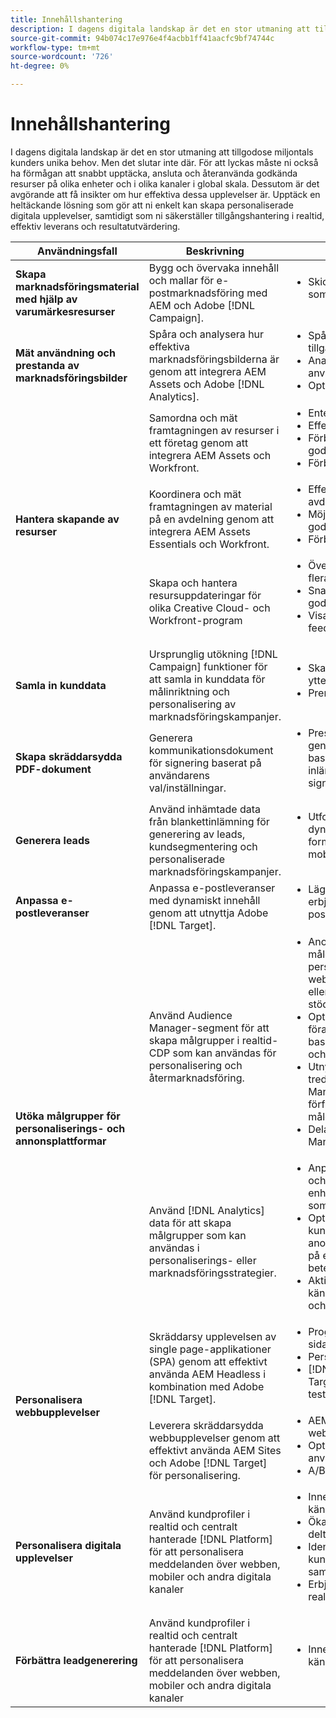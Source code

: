 ```yaml
---
title: Innehållshantering
description: I dagens digitala landskap är det en stor utmaning att tillgodose miljontals kunders unika behov. Men det slutar inte där. För att lyckas måste ni också ha förmågan att snabbt upptäcka, ansluta och återanvända godkända resurser på olika enheter och i olika kanaler i global skala. Dessutom är det avgörande att få insikter om hur effektiva dessa upplevelser är. Upptäck en heltäckande lösning som gör att ni enkelt kan skapa personaliserade digitala upplevelser, samtidigt som ni säkerställer tillgångshantering i realtid, effektiv leverans och resultatutvärdering.
source-git-commit: 94b074c17e976e4f4acbb1ff41aacfc9bf74744c
workflow-type: tm+mt
source-wordcount: '726'
ht-degree: 0%

---
```



# Innehållshantering

I dagens digitala landskap är det en stor utmaning att tillgodose miljontals kunders unika behov. Men det slutar inte där. För att lyckas måste ni också ha förmågan att snabbt upptäcka, ansluta och återanvända godkända resurser på olika enheter och i olika kanaler i global skala. Dessutom är det avgörande att få insikter om hur effektiva dessa upplevelser är. Upptäck en heltäckande lösning som gör att ni enkelt kan skapa personaliserade digitala upplevelser, samtidigt som ni säkerställer tillgångshantering i realtid, effektiv leverans och resultatutvärdering.

<table>
 <thead>
    <tr>
      <th>Användningsfall</th>
      <th>Beskrivning</th>
      <th>Exempel</th>
      <th>Program</th>
    </tr>
  </thead>
  <tbody>
    <tr>
      <td><strong>Skapa marknadsföringsmaterial med hjälp av varumärkesresurser</strong></td>
      <td>
        Bygg och övervaka innehåll och mallar för e-postmarknadsföring med AEM och Adobe [!DNL Campaign].
      </td>
      <td>
        <ul style="margin-top: 0;">
          <li>Skicka marknadsföringsmejl som skapats med AEM</li>
        </ul>
      </td>
      <td>
        <a
          href="../integrations-between-applications/campaign/campaign-experience-manager.md"
          target="_blank"
          rel="noopener noreferrer"
          >[!DNL Campaign] och AEM</a
        >
      </td>
    </tr>
    <tr>
      <td><strong>Mät användning och prestanda av marknadsföringsbilder</strong></td>
      <td>
        Spåra och analysera hur effektiva marknadsföringsbilderna är genom att integrera AEM Assets och Adobe [!DNL Analytics].
      </td>
      <td>
        <ul style="margin-top: 0;">
          <li>Spåra och analysera tillgångsprestanda</li>
          <li>Analysera användarinteraktion</li>
          <li>Optimera innehållsstrategi</li>
        </ul>
      </td>
      <td>
        <a
          href="../integrations-between-applications/experience-manager/experience-manager-analytics.md"
          target="_blank"
          rel="noopener noreferrer"
          >AEM Assets och [!DNL Analytics]</a
        >
      </td>
    </tr>
    <tr>
      <td rowspan="3"><strong>Hantera skapande av resurser</strong></td>
      <td>
        Samordna och mät framtagningen av resurser i ett företag genom att integrera AEM Assets och Workfront.
      </td>
      <td>
        <ul style="margin-top: 0;">
          <li>Enterprise Asset Management</li>
          <li>Effektivisera arbetsflöden</li>
          <li>Förbättra samarbetet och godkännandet</li>
          <li>Förbättra projekthanteringen</li>
        </ul>
      </td>
      <td>
        <a
          href="../integrations-between-applications/experience-manager/experience-manager-workfront.md"
          target="_blank"
          rel="noopener noreferrer"
          >AEM Assets och Workfront</a
        >
      </td>
    </tr>
    <tr>
      <td>
        Koordinera och mät framtagningen av material på en avdelning genom att integrera AEM Assets Essentials och Workfront.
      </td>
      <td>
        <ul style="margin-top: 0;">
          <li>Effektivisera hanteringen av avdelningens tillgångar</li>
          <li>Möjliggör samarbete och godkännande</li>
          <li>Förbättra projekthanteringen</li>
        </ul>
      </td>
      <td>
        <a
          href="../integrations-between-applications/experience-manager/experience-manager-workfront.md"
          target="_blank"
          rel="noopener noreferrer"
          >AEM Assets Essentials och Workfront</a
        >
      </td>
    </tr>
    <tr>
      <td>
        Skapa och hantera resursuppdateringar för olika Creative Cloud- och Workfront-program
      </td>
      <td>
        <ul style="margin-top: 0;">
          <li>Överför och dela resurser på flera plattformar</li>
          <li>Snabba upp granskning och godkännande av material</li>
          <li>Visa materialkrav och feedback för olika plattformar</li>
        </ul>
      </td>
      <td>
        <a
          href="../integrations-between-applications/workfront/workfront-creative-cloud.md"
          target="_blank"
          rel="noopener noreferrer"
          >Creative Cloud och Workfront</a
        >
      </td>
    </tr>
    <tr>
      <td><strong>Samla in kunddata</strong></td>
      <td>
        Ursprunglig utökning [!DNL Campaign] funktioner för att samla in kunddata för målinriktning och personalisering av marknadsföringskampanjer.
      </td>
      <td>
        <ul style="margin-top: 0;">
          <li>Skapa profiler och samla in ytterligare information.</li>
          <li>Prenumerationer</li>
        </ul>
      </td>
      <td>
        <a
          href="../integrations-between-applications/experience-manager/experience-manager-campaign.md"
          target="_blank"
          rel="noopener noreferrer"
          >AEM Forms och [!DNL Campaign] Standard</a
        >
      </td>
    </tr>
    <tr>
      <td><strong>Skapa skräddarsydda PDF-dokument</strong></td>
      <td>
        Generera kommunikationsdokument för signering baserat på användarens val/inställningar.
      </td>
      <td>
        <ul style="margin-top: 0;">
          <li>
            Presentera ett dynamiskt genererat sekretessavtal baserat på data från en inlämning från AEM Forms för signering
          </li>
        </ul>
      </td>
      <td>
        <a
          href="../integrations-between-applications/experience-manager//experience-manager-acrobat-sign.md"
          target="_blank"
          rel="noopener noreferrer"
          >AEM Forms och Acrobat Sign</a
        >
      </td>
    </tr>
    <tr>
      <td><strong>Generera leads</strong></td>
      <td>
        Använd inhämtade data från blankettinlämning för generering av leads, kundsegmentering och personaliserade marknadsföringskampanjer.
      </td>
      <td>
        <ul style="margin-top: 0;">
          <li>
            Utforma och publicera dynamiska och interaktiva formulär för webb och mobiler för att generera leads.
          </li>
        </ul>
      </td>
      <td>
        <a
          href="../integrations-between-applications/experience-manager/experience-manager-marketo.md"
          target="_blank"
          rel="noopener noreferrer"
          >AEM Forms och Marketo</a
        >
      </td>
    </tr>
    <tr>
      <td><strong>Anpassa e-postleveranser</strong></td>
      <td>
        Anpassa e-postleveranser med dynamiskt innehåll genom att utnyttja Adobe [!DNL Target].
      </td>
      <td>
        <ul style="margin-top: 0;">
          <li>Lägg till personaliserade erbjudanden i kundens e-postmeddelanden</li>
        </ul>
      </td>
      <td>
        <a
          href="../integrations-between-applications/campaign/campaign-target.md"
          target="_blank"
          rel="noopener noreferrer"
          >[!DNL Campaign] och [!DNL Target]</a
        >
      </td>
    </tr>
    <tr>
      <td rowspan="2"><strong>Utöka målgrupper för personaliserings- och annonsplattformar</strong></td>
      <td>
        Använd Audience Manager-segment för att skapa målgrupper i realtid-CDP som kan användas för personalisering och återmarknadsföring.
      </td>
      <td>
        <ul style="margin-top: 0;">
          <li>
            Anonym målgruppsanpassning och personalisering på webbplatsen, mobilappen eller i de annonskanaler som stöds
          </li>
          <li>
            Optimera landningssidan och förautentiserade upplevelser baserat på kända enhets- och beteendeegenskaper
          </li>
          <li>
            Utnyttja datanätverket från tredje part i Audience Manager för att ytterligare förfina och utöka era målgrupper för målinriktning
          </li>
          <li>Dela segment i Audience Manager till RTCDP</li>
        </ul>
      </td>
      <td>
        <a
          href="../integrations-between-applications/aam/aam-rtcdp.md"
          target="_blank"
          rel="noopener noreferrer"
          >Kunddata för Audience Manager och realtid [!DNL Platform]</a
        >
      </td>
    </tr>
    <tr>
      <td>
        Använd [!DNL Analytics] data för att skapa målgrupper som kan användas i personaliserings- eller marknadsföringsstrategier.
      </td>
      <td>
        <ul style="margin-top: 0;">
          <li>
            Anpassa er digitala målgrupp och personalisering på enheter eller annonskanaler som stöds.
          </li>
          <li>
            Optimera kända kundlandningssidor och anonyma upplevelser baserat på enhets- och beteendeattribut.
          </li>
          <li>Aktivera målgrupper för kända kanaler, som e-post och SMS.</li>
        </ul>
      </td>
      <td>
        <a
          href="../integrations-between-applications/analytics/analytics-rtcdp.md"
          target="_blank"
          rel="noopener noreferrer"
          >[!DNL Analytics] och kunddata i realtid [!DNL Platform]</a
        >
      </td>
    </tr>    
    <tr>
      <td rowspan="2"><strong>Personalisera webbupplevelser</strong></td>
      <td>
        Skräddarsy upplevelsen av single page-applikationer (SPA) genom att effektivt använda AEM Headless i kombination med Adobe [!DNL Target].
      </td>
      <td>
        <ul style="margin-top: 0;">
          <li>Programpersonalisering på en sida.</li>
          <li>Personaliserade API-svar.</li>
          <li>[!DNL Target]Innehållsleverans.A/B-testvariationer.</li>
        </ul>
      </td>
      <td>
        <a
          href="../integrations-between-applications/experience-manager/experience-manager-target.md"
          target="_blank"
          rel="noopener noreferrer"
          >AEM Headless och [!DNL Target]</a
        >
      </td>
    </tr>
    <tr>
      <td>
        Leverera skräddarsydda webbupplevelser genom att effektivt använda AEM Sites och Adobe [!DNL Target] för personalisering.
      </td>
      <td>
        <ul style="margin-top: 0;">
          <li>AEM webbplatspersonalisering</li>
          <li>Optimera användarupplevelserna.</li>
          <li>A/B-testvariationer.</li>
        </ul>
      </td>
      <td>
        <a
          href="../integrations-between-applications/experience-manager/experience-manager-target.md"
          target="_blank"
          rel="noopener noreferrer"
          >AEM Sites och [!DNL Target]</a
        >
      </td>
    </tr>
    <tr>
      <td><strong>Personalisera digitala upplevelser</strong></td>
      <td>
        Använd kundprofiler i realtid och centralt hanterade [!DNL Platform] för att personalisera meddelanden över webben, mobiler och andra digitala kanaler
      </td>
      <td>
        <ul style="margin-top: 0;">
          <li>Innehållspersonalisering för kända besökare</li>
          <li>Öka lojalitetsregistrering och deltagande</li>
          <li>Identifiera och engagera kunder som riskerar att falla samman</li>
          <li>Erbjudandepersonalisering i realtid</li>
        </ul>
      </td>
      <td>
        <a
          href="../integrations-between-applications/rtcdp/rtcdp-target.md"
          target="_blank"
          rel="noopener noreferrer"
          >Kunddata i realtid [!DNL Platform] och [!DNL Target]</a
        >
      </td>
    </tr>     
    <tr>
      <td><strong>Förbättra leadgenerering</strong></td>
      <td>
        Använd kundprofiler i realtid och centralt hanterade [!DNL Platform] för att personalisera meddelanden över webben, mobiler och andra digitala kanaler
      </td>
      <td>
        <ul style="margin-top: 0;">
          <li>Innehållspersonalisering för kända besökare</li>
        </ul>
      </td>
      <td>
        <a
          href="../integrations-between-applications/rtcdp/rtcdp-target.md"
          target="_blank"
          rel="noopener noreferrer"
          >Kunddata i realtid [!DNL Platform] och [!DNL Target]</a
        >
      </td>
    </tr>
  </tbody>
</table>
